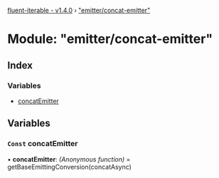 [fluent-iterable - v1.4.0](../README.md) › ["emitter/concat-emitter"](_emitter_concat_emitter_.md)

# Module: "emitter/concat-emitter"

## Index

### Variables

* [concatEmitter](_emitter_concat_emitter_.md#const-concatemitter)

## Variables

### `Const` concatEmitter

• **concatEmitter**: *(Anonymous function)* = getBaseEmittingConversion(concatAsync)
